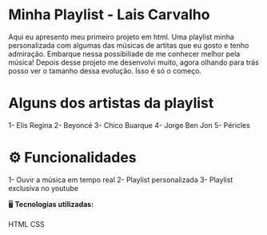 # Minha Playlist - Lais Carvalho
Aqui eu apresento meu primeiro projeto em html. Uma playlist minha personalizada com algumas das músicas de artitas que eu gosto e tenho admiração. Embarque nessa possibiliade de me conhecer melhor pela música! Depois desse projeto me desenvolvi muito, agora olhando para trás posso ver o tamanho dessa evolução. Isso é só o começo.

#  Alguns dos artistas da playlist 
1- Elis Regina 
2- Beyoncé
3- Chico Buarque 
4- Jorge Ben Jon 
5- Péricles 

# ⚙ Funcionalidades 
1- Ouvir a música em tempo real 
2- Playlist personalizada 
3- Playlist exclusiva no youtube 

🖥️ **Tecnologias utilizadas:**<br><br>
HTML
CSS


